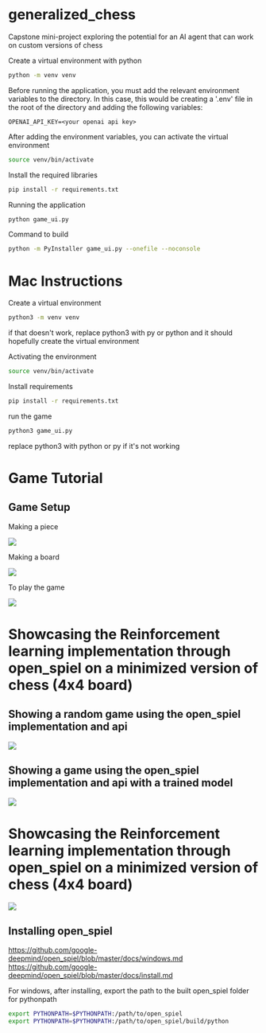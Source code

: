 # generalized_chess
Capstone mini-project exploring the potential for an AI agent that can work on custom versions of chess

Create a virtual environment with python
```Bash
python -m venv venv
```

Before running the application, you must add the relevant environment variables to the directory. In this case, this would be creating a '.env' file in the root of the directory and adding the following variables:

```
OPENAI_API_KEY=<your openai api key>
```

After adding the environment variables, you can activate the virtual environment


```Bash
source venv/bin/activate
```


Install the required libraries
```Bash
pip install -r requirements.txt
```


Running the application
```Bash
python game_ui.py
```

Command to build
```Bash
python -m PyInstaller game_ui.py --onefile --noconsole
```



# Mac Instructions

Create a virtual environment
```Bash
python3 -m venv venv
```
if that doesn't work, replace python3 with py or python and it should hopefully create the virtual environment

Activating the environment
```Bash
source venv/bin/activate
```

Install requirements
```Bash
pip install -r requirements.txt
```

run the game
```Bash
python3 game_ui.py
```
replace python3 with python or py if it's not working


# Game Tutorial

## Game Setup

Making a piece

<img src='./tutorials/Tutorial_new_piece.gif'>

Making a board

<img src='./tutorials/Tutorial_new_board.gif'>

To play the game

<img src='./tutorials/Tutorial_play_game.gif'>


# Showcasing the Reinforcement learning implementation through open_spiel on a minimized version of chess (4x4 board)

## Showing a random game using the open_spiel implementation and api

<img src='./tutorials/Random game.gif'>

## Showing a game using the open_spiel implementation and api with a trained model

<img src='./tutorials/Human play against AZ.gif'>

# Showcasing the Reinforcement learning implementation through open_spiel on a minimized version of chess (4x4 board)

<img src='./tutorials/Training AZ agent instance.gif'>


## Installing open_spiel

https://github.com/google-deepmind/open_spiel/blob/master/docs/windows.md
https://github.com/google-deepmind/open_spiel/blob/master/docs/install.md

For windows, after installing, export the path to the built open_spiel folder for pythonpath

```Bash
export PYTHONPATH=$PYTHONPATH:/path/to/open_spiel
export PYTHONPATH=$PYTHONPATH:/path/to/open_spiel/build/python
```
